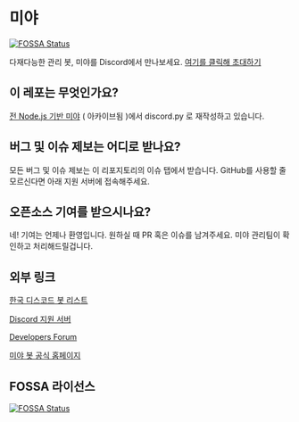 # 미야
[![FOSSA Status](https://app.fossa.com/api/projects/git%2Bgithub.com%2FLRACT%2FMiya.svg?type=shield)](https://app.fossa.com/projects/git%2Bgithub.com%2FLRACT%2FMiya?ref=badge_shield)

다재다능한 관리 봇, 미야를 Discord에서 만나보세요. [여기를 클릭해 초대하기](https://discord.com/api/oauth2/authorize?client_id=720724942873821316&permissions=2147483647&redirect_uri=http%3A%2F%2Fmiya.kro.kr&response_type=code&scope=bot%20identify%20email)
## 이 레포는 무엇인가요?
[전 Node.js 기반 미야](https://github.com/CwhiteKJ/Miya) ( 아카이브됨 )에서 discord.py 로 재작성하고 있습니다.
## 버그 및 이슈 제보는 어디로 받나요?
모든 버그 및 이슈 제보는 이 리포지토리의 이슈 탭에서 받습니다. GitHub를 사용할 줄 모르신다면 아래 지원 서버에 접속해주세요.
## 오픈소스 기여를 받으시나요?
네! 기여는 언제나 환영입니다. 원하실 때 PR 혹은 이슈를 남겨주세요. 미야 관리팀이 확인하고 처리해드릴겁니다.
## 외부 링크
[한국 디스코드 봇 리스트](https://koreanbots.dev/bots/720724942873821316)

[Discord 지원 서버](https://discord.gg/tu4NKbEEnn)

[Developers Forum](https://discord.gg/DyGqBZm)

[미야 봇 공식 홈페이지](https://miya.kro.kr)
## FOSSA 라이선스
[![FOSSA Status](https://app.fossa.com/api/projects/git%2Bgithub.com%2FLRACT%2FMiya.svg?type=large)](https://app.fossa.com/projects/git%2Bgithub.com%2FLRACT%2FMiya?ref=badge_large)
